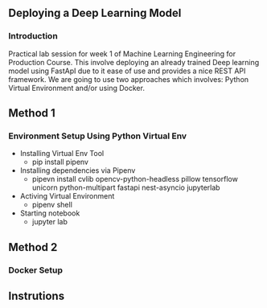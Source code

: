 ## Deploying a Deep Learning Model

### Introduction
Practical lab session for week 1 of Machine Learning Engineering for Production Course. 
This involve deploying an already trained Deep learning model using FastApI due to it 
ease of use and provides a nice REST API framework. We are going to use two approaches which 
involves: Python Virtual Environment and/or using Docker.

## Method 1
### Environment Setup Using Python Virtual Env
- Installing Virtual Env Tool
    - pip install pipenv 
- Installing dependencies via Pipenv
    - pipevn install cvlib opencv-python-headless pillow tensorflow unicorn python-multipart fastapi nest-asyncio jupyterlab
- Activing Virtual Environment
    - pipenv shell
- Starting notebook
    - jupyter lab

## Method 2
### Docker Setup 


## Instrutions

